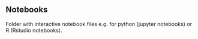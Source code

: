 ## Notebooks

Folder with interactive notebook files e.g. for python (jupyter notebooks) or R (Rstudio notebooks).